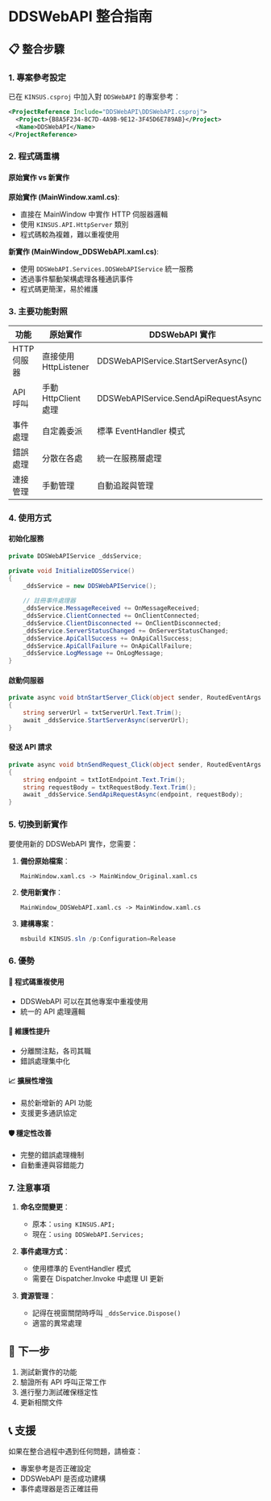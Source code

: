 # DDSWebAPI 整合指南

## 📋 整合步驟

### 1. 專案參考設定
已在 `KINSUS.csproj` 中加入對 `DDSWebAPI` 的專案參考：

```xml
<ProjectReference Include="DDSWebAPI\DDSWebAPI.csproj">
  <Project>{B8A5F234-8C7D-4A9B-9E12-3F45D6E789AB}</Project>
  <Name>DDSWebAPI</Name>
</ProjectReference>
```

### 2. 程式碼重構

#### 原始實作 vs 新實作

**原始實作 (MainWindow.xaml.cs)**:
- 直接在 MainWindow 中實作 HTTP 伺服器邏輯
- 使用 `KINSUS.API.HttpServer` 類別
- 程式碼較為複雜，難以重複使用

**新實作 (MainWindow_DDSWebAPI.xaml.cs)**:
- 使用 `DDSWebAPI.Services.DDSWebAPIService` 統一服務
- 透過事件驅動架構處理各種通訊事件
- 程式碼更簡潔，易於維護

### 3. 主要功能對照

| 功能 | 原始實作 | DDSWebAPI 實作 |
|------|----------|----------------|
| HTTP 伺服器 | 直接使用 HttpListener | DDSWebAPIService.StartServerAsync() |
| API 呼叫 | 手動 HttpClient 處理 | DDSWebAPIService.SendApiRequestAsync() |
| 事件處理 | 自定義委派 | 標準 EventHandler 模式 |
| 錯誤處理 | 分散在各處 | 統一在服務層處理 |
| 連接管理 | 手動管理 | 自動追蹤與管理 |

### 4. 使用方式

#### 初始化服務
```csharp
private DDSWebAPIService _ddsService;

private void InitializeDDSService()
{
    _ddsService = new DDSWebAPIService();
    
    // 註冊事件處理器
    _ddsService.MessageReceived += OnMessageReceived;
    _ddsService.ClientConnected += OnClientConnected;
    _ddsService.ClientDisconnected += OnClientDisconnected;
    _ddsService.ServerStatusChanged += OnServerStatusChanged;
    _ddsService.ApiCallSuccess += OnApiCallSuccess;
    _ddsService.ApiCallFailure += OnApiCallFailure;
    _ddsService.LogMessage += OnLogMessage;
}
```

#### 啟動伺服器
```csharp
private async void btnStartServer_Click(object sender, RoutedEventArgs e)
{
    string serverUrl = txtServerUrl.Text.Trim();
    await _ddsService.StartServerAsync(serverUrl);
}
```

#### 發送 API 請求
```csharp
private async void btnSendRequest_Click(object sender, RoutedEventArgs e)
{
    string endpoint = txtIotEndpoint.Text.Trim();
    string requestBody = txtRequestBody.Text.Trim();
    await _ddsService.SendApiRequestAsync(endpoint, requestBody);
}
```

### 5. 切換到新實作

要使用新的 DDSWebAPI 實作，您需要：

1. **備份原始檔案**：
   ```
   MainWindow.xaml.cs -> MainWindow_Original.xaml.cs
   ```

2. **使用新實作**：
   ```
   MainWindow_DDSWebAPI.xaml.cs -> MainWindow.xaml.cs
   ```

3. **建構專案**：
   ```powershell
   msbuild KINSUS.sln /p:Configuration=Release
   ```

### 6. 優勢

#### 🎯 **程式碼重複使用**
- DDSWebAPI 可以在其他專案中重複使用
- 統一的 API 處理邏輯

#### 🔧 **維護性提升**
- 分離關注點，各司其職
- 錯誤處理集中化

#### 📈 **擴展性增強**
- 易於新增新的 API 功能
- 支援更多通訊協定

#### 🛡️ **穩定性改善**
- 完整的錯誤處理機制
- 自動重連與容錯能力

### 7. 注意事項

1. **命名空間變更**：
   - 原本：`using KINSUS.API;`
   - 現在：`using DDSWebAPI.Services;`

2. **事件處理方式**：
   - 使用標準的 EventHandler 模式
   - 需要在 Dispatcher.Invoke 中處理 UI 更新

3. **資源管理**：
   - 記得在視窗關閉時呼叫 `_ddsService.Dispose()`
   - 適當的異常處理

## 🚀 下一步

1. 測試新實作的功能
2. 驗證所有 API 呼叫正常工作
3. 進行壓力測試確保穩定性
4. 更新相關文件

## 📞 支援

如果在整合過程中遇到任何問題，請檢查：
- 專案參考是否正確設定
- DDSWebAPI 是否成功建構
- 事件處理器是否正確註冊
